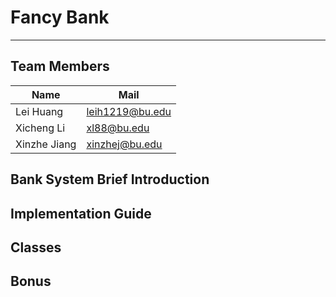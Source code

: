 Fancy Bank
====
***
Team Members
----
|  Name   | Mail  |
|  ----  | ----  |
| Lei Huang  | leih1219@bu.edu |
| Xicheng Li | xl88@bu.edu |
| Xinzhe Jiang | xinzhej@bu.edu |

Bank System Brief Introduction
----
Implementation Guide
----
Classes
----
Bonus
----
